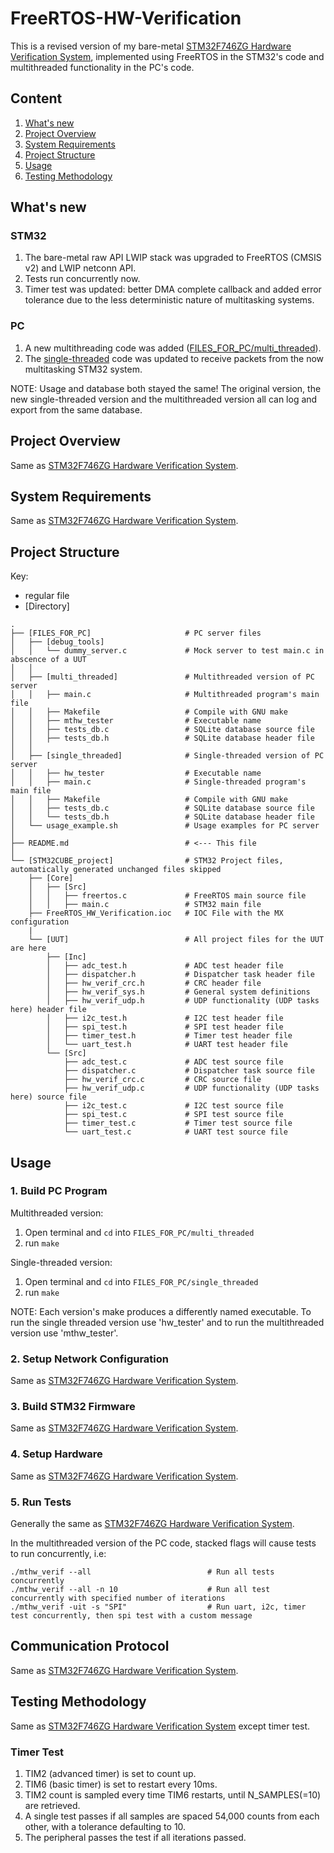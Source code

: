 # FreeRTOS-HW-Verification
This is a revised version of my bare-metal [STM32F746ZG Hardware Verification System](https://github.com/LeahShl/STM32F756ZG_HW_Verification/), implemented using FreeRTOS in the STM32's code and multithreaded functionality in the PC's code.

## Content
1. [What's new](#whats-new)
2. [Project Overview](#project-overview)
3. [System Requirements](#system-requirements)
4. [Project Structure](#project-structure)
5. [Usage](#usage)
6. [Testing Methodology](#testing-methodology)


## What's new
### STM32
1. The bare-metal raw API LWIP stack was upgraded to FreeRTOS (CMSIS v2) and LWIP netconn API.
2. Tests run concurrently now.
3. Timer test was updated: better DMA complete callback and added error tolerance due to the less deterministic nature of multitasking systems. 

### PC
1. A new multithreading code was added ([FILES_FOR_PC/multi_threaded](https://github.com/LeahShl/FreeRTOS-HW-Verification/tree/main/FILES_FOR_PC/multi_threaded)).
2. The [single-threaded](https://github.com/LeahShl/FreeRTOS-HW-Verification/tree/main/FILES_FOR_PC/single_threaded) code was updated to receive packets from the now multitasking STM32 system.

NOTE: Usage and database both stayed the same! The original version, the new single-threaded version and the multithreaded version all can log and export from the same database.

## Project Overview
Same as [STM32F746ZG Hardware Verification System](https://github.com/LeahShl/STM32F756ZG_HW_Verification/).

## System Requirements
Same as [STM32F746ZG Hardware Verification System](https://github.com/LeahShl/STM32F756ZG_HW_Verification/).

## Project Structure
Key:
- regular file
- \[Directory\]

```
.
├── [FILES_FOR_PC]                     # PC server files
│   ├── [debug_tools]
│   │   └── dummy_server.c             # Mock server to test main.c in abscence of a UUT
│   │
│   ├── [multi_threaded]               # Multithreaded version of PC server
│   │   ├── main.c                     # Multithreaded program's main file
│   │   ├── Makefile                   # Compile with GNU make
│   │   ├── mthw_tester                # Executable name
│   │   ├── tests_db.c                 # SQLite database source file
│   │   ├── tests_db.h                 # SQLite database header file
│   │
│   ├── [single_threaded]              # Single-threaded version of PC server
│   │   ├── hw_tester                  # Executable name
│   │   ├── main.c                     # Single-threaded program's main file
│   │   ├── Makefile                   # Compile with GNU make
│   │   ├── tests_db.c                 # SQLite database source file
│   │   └── tests_db.h                 # SQLite database header file
│   └── usage_example.sh               # Usage examples for PC server
│   
├── README.md                          # <--- This file
│   
└── [STM32CUBE_project]                # STM32 Project files, automatically generated unchanged files skipped
    ├── [Core]
    │   ├── [Src]
    │   │   ├── freertos.c             # FreeRTOS main source file
    │   │   ├── main.c                 # STM32 main file
    ├── FreeRTOS_HW_Verification.ioc   # IOC File with the MX configuration
    |
    └── [UUT]                          # All project files for the UUT are here
        ├── [Inc]
        │   ├── adc_test.h             # ADC test header file
        │   ├── dispatcher.h           # Dispatcher task header file
        │   ├── hw_verif_crc.h         # CRC header file
        │   ├── hw_verif_sys.h         # General system definitions
        │   ├── hw_verif_udp.h         # UDP functionality (UDP tasks here) header file
        │   ├── i2c_test.h             # I2C test header file
        │   ├── spi_test.h             # SPI test header file
        │   ├── timer_test.h           # Timer test header file
        │   └── uart_test.h            # UART test header file
        └── [Src]
            ├── adc_test.c             # ADC test source file
            ├── dispatcher.c           # Dispatcher task source file
            ├── hw_verif_crc.c         # CRC source file
            ├── hw_verif_udp.c         # UDP functionality (UDP tasks here) source file
            ├── i2c_test.c             # I2C test source file
            ├── spi_test.c             # SPI test source file
            ├── timer_test.c           # Timer test source file
            └── uart_test.c            # UART test source file
```

## Usage

### 1. Build PC Program
Multithreaded version:
1. Open terminal and `cd` into `FILES_FOR_PC/multi_threaded`
2. run `make`

Single-threaded version:
1. Open terminal and `cd` into `FILES_FOR_PC/single_threaded`
2. run `make`

NOTE: Each version's make produces a differently named executable. To run the single threaded version use 'hw_tester' and to run the multithreaded version use 'mthw_tester'.

### 2. Setup Network Configuration
Same as [STM32F746ZG Hardware Verification System](https://github.com/LeahShl/STM32F756ZG_HW_Verification/).

### 3. Build STM32 Firmware
Same as [STM32F746ZG Hardware Verification System](https://github.com/LeahShl/STM32F756ZG_HW_Verification/).

### 4. Setup Hardware
Same as [STM32F746ZG Hardware Verification System](https://github.com/LeahShl/STM32F756ZG_HW_Verification/).

### 5. Run Tests
Generally the same as [STM32F746ZG Hardware Verification System](https://github.com/LeahShl/STM32F756ZG_HW_Verification/).

In the multithreaded version of the PC code, stacked flags will cause tests to run concurrently, i.e:

```
./mthw_verif --all                          # Run all tests concurrently
./mthw_verif --all -n 10                    # Run all test concurrently with specified number of iterations
./mthw_verif -uit -s "SPI"                  # Run uart, i2c, timer test concurrently, then spi test with a custom message
```

## Communication Protocol
Same as [STM32F746ZG Hardware Verification System](https://github.com/LeahShl/STM32F756ZG_HW_Verification/).

## Testing Methodology
Same as [STM32F746ZG Hardware Verification System](https://github.com/LeahShl/STM32F756ZG_HW_Verification/) except timer test.
### Timer Test
1. TIM2 (advanced timer) is set to count up.
2. TIM6 (basic timer) is set to restart every 10ms.
3. TIM2 count is sampled every time TIM6 restarts, until N_SAMPLES(=10) are retrieved.
4. A single test passes if all samples are spaced 54,000 counts from each other, with a tolerance defaulting to 10.
5. The peripheral passes the test if all iterations passed.
